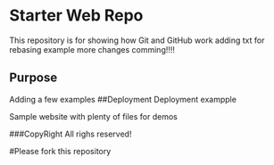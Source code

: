 # Starter Web Repo

This repository is for showing how Git and GitHub work
adding txt for rebasing example
more changes comming!!!!
## Purpose
Adding a few examples
##Deployment
Deployment exampple

Sample website with plenty of files for demos

###CopyRight
All righs reserved!

#Please fork this repository